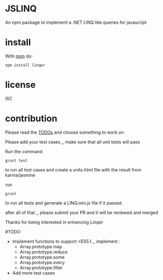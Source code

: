 # JSLINQ

An npm package to implement a .NET LINQ like queries for javascript

# install

With [npm](https://npmjs.org) do:

```
npm install linqer
```

# license

ISC

# contribution
Please read the [TODOs](#todo) and choose something to work on

Please add your test cases ,, make sure that all unit tests will pass

Run the command
```
grunt test
```
to run all test cases and create a units.html file with the result from karma/jasmine

run

```
grunt
```
to run all tests and generate a LINQ.min.js file if it passed

after all of that ,, please submit your PR and it will be reviewed and merged

Thanks for being interested in enhancing Linqer

#TODO
- Implement functions to support <ES5.1 ,, implement :
  - Array.prototype.map
  - Array.prototype.reduce
  - Array.prototype.some
  - Array.prototype.every
  - Array.prototype.filter
- Add more test cases
